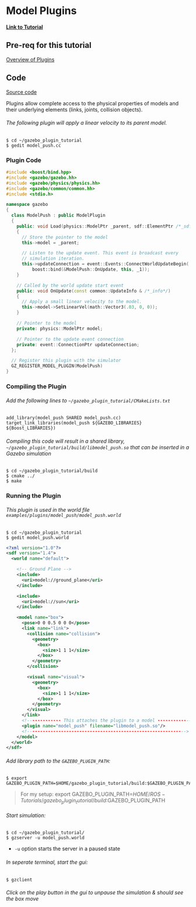# Model Plugins

[**Link to Tutorial**][1]

## Pre-req for this tutorial

[Overview of Plugins][2]

## Code

[Source code][3]

Plugins allow complete access to the physical properties of models and their underlying elements (links, joints, collision objects).

###### The following plugin will apply a linear velocity to its parent model.

```
$ cd ~/gazebo_plugin_tutorial
$ gedit model_push.cc
```

### Plugin Code

```c++
#include <boost/bind.hpp>
#include <gazebo/gazebo.hh>
#include <gazebo/physics/physics.hh>
#include <gazebo/common/common.hh>
#include <stdio.h>

namespace gazebo
{
  class ModelPush : public ModelPlugin
  {
    public: void Load(physics::ModelPtr _parent, sdf::ElementPtr /*_sdf*/)
    {
      // Store the pointer to the model
      this->model = _parent;

      // Listen to the update event. This event is broadcast every
      // simulation iteration.
      this->updateConnection = event::Events::ConnectWorldUpdateBegin(
          boost::bind(&ModelPush::OnUpdate, this, _1));
    }

    // Called by the world update start event
    public: void OnUpdate(const common::UpdateInfo & /*_info*/)
    {
      // Apply a small linear velocity to the model.
      this->model->SetLinearVel(math::Vector3(.03, 0, 0));
    }

    // Pointer to the model
    private: physics::ModelPtr model;

    // Pointer to the update event connection
    private: event::ConnectionPtr updateConnection;
  };

  // Register this plugin with the simulator
  GZ_REGISTER_MODEL_PLUGIN(ModelPush)
}
```

### Compiling the Plugin

###### Add the following lines to `~/gazebo_plugin_tutorial/CMakeLists.txt`

```
add_library(model_push SHARED model_push.cc)
target_link_libraries(model_push ${GAZEBO_LIBRARIES} ${Boost_LIBRARIES})
```

###### Compiling this code will result in a shared library, `~/gazebo_plugin_tutorial/build/libmodel_push.so` that can be inserted in a Gazebo simulation

```
$ cd ~/gazebo_plugin_tutorial/build
$ cmake ../
$ make
```

### Running the Plugin

###### This plugin is used in the world file `examples/plugins/model_push/model_push.world`

```
$ cd ~/gazebo_plugin_tutorial
$ gedit model_push.world
```

```xml
<?xml version="1.0"?> 
<sdf version="1.4">
  <world name="default">

    <!-- Ground Plane -->
    <include>
      <uri>model://ground_plane</uri>
    </include>

    <include>
      <uri>model://sun</uri>
    </include>

    <model name="box">
      <pose>0 0 0.5 0 0 0</pose>
      <link name="link">
        <collision name="collision">
          <geometry>
            <box>
              <size>1 1 1</size>
            </box>
          </geometry>
        </collision>

        <visual name="visual">
          <geometry>
            <box>
              <size>1 1 1</size>
            </box>
          </geometry>
        </visual>
      </link>
      <!------------- This attaches the plugin to a model ------------->
      <plugin name="model_push" filename="libmodel_push.so"/>
      <!------------------------------------------------------------->
    </model>        
  </world>
</sdf>
```

###### Add library path to the `GAZEBO_PLUGIN_PATH`:

```
$ export GAZEBO_PLUGIN_PATH=$HOME/gazebo_plugin_tutorial/build:$GAZEBO_PLUGIN_PATH
```
> For my setup: export GAZEBO_PLUGIN_PATH=$HOME/ROS-Tutorials/gazebo_plugin_tutorial/build:$GAZEBO_PLUGIN_PATH 

###### Start simulation:

```
$ cd ~/gazebo_plugin_tutorial/
$ gzserver -u model_push.world
```

- `-u` option starts the server in a paused state

###### In seperate terminal, start the gui:

```
$ gzclient
```

###### Click on the play button in the gui to unpause the simulation & should see the box move

[1]: http://gazebosim.org/tutorials?tut=plugins_model&cat=write_plugin
[2]: gazebo_notes/plugins.md
[3]: https://bitbucket.org/osrf/gazebo/src/gazebo_2.2/examples/plugins/model_push
